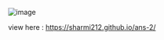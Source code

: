 ![image](https://github.com/user-attachments/assets/6e90aa8f-8c7e-4c9e-bd80-8b82ce298af3)


view here : https://sharmi212.github.io/ans-2/
